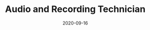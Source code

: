---
layout: posts
title: "Audio and Recording Technician"
date: 2020-09-16
tags: experience
company: UBC School of Music
location: Vancouver, BC, Canada
dates: Sept. 2017 to May 2018
description: Recorded, filmed, and edited recordings of solo, chamber, and concert event performances in the UBC recital hall.
---